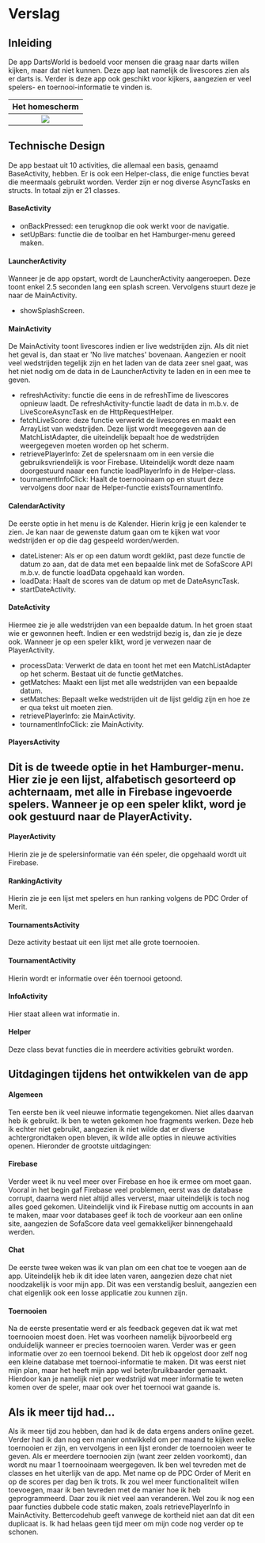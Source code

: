 # Verslag
<!--
Clearly describe the technical design: how is the functionality implemented in your code? This should be like your DESIGN.md but updated to reflect the final application. First, give a high level overview, which helps us navigate and understand the total of your code (which components are there?).
Second, go into detail, and describe the modules/classes/functions and how they relate.
-->

## Inleiding
De app DartsWorld is bedoeld voor mensen die graag naar darts willen kijken, maar
dat niet kunnen. Deze app laat namelijk de livescores zien als er darts is. Verder
is deze app ook geschikt voor kijkers, aangezien er veel spelers- en toernooi-informatie
te vinden is.

Het homescherm|
:-------------------------:|
![](/screenshots/Dag13.1.png) |

## Technische Design
De app bestaat uit 10 activities, die allemaal een basis, genaamd BaseActivity,
hebben. Er is ook een Helper-class, die enige functies bevat die meermaals
gebruikt worden. Verder zijn er nog diverse AsyncTasks en structs. In totaal zijn
er 21 classes.

#### BaseActivity
- onBackPressed: een terugknop die ook werkt voor de navigatie.
- setUpBars: functie die de toolbar en het Hamburger-menu gereed maken.

#### LauncherActivity
Wanneer je de app opstart, wordt de LauncherActivity aangeroepen. Deze toont enkel
2.5 seconden lang een splash screen. Vervolgens stuurt deze je naar de MainActivity.
- showSplashScreen.

#### MainActivity
De MainActivity toont livescores indien er live wedstrijden zijn. Als dit niet het
geval is, dan staat er 'No live matches' bovenaan. Aangezien er nooit veel wedstrijden
tegelijk zijn en het laden van de data zeer snel gaat, was het niet nodig om de
data in de LauncherActivity te laden en in een mee te geven.
- refreshActivity: functie die eens in de refreshTime de livescores opnieuw laadt.
De refreshActivity-functie laadt de data in m.b.v. de LiveScoreAsyncTask en de
HttpRequestHelper.
- fetchLiveScore: deze functie verwerkt de livescores en maakt een ArrayList van
wedstrijden. Deze lijst wordt meegegeven aan de MatchListAdapter, die uiteindelijk
bepaalt hoe de wedstrijden weergegeven moeten worden op het scherm.
- retrievePlayerInfo: Zet de spelersnaam om in een versie die gebruiksvriendelijk
is voor Firebase. Uiteindelijk wordt deze naam doorgestuurd naaar een functie
loadPlayerInfo in de Helper-class.
- tournamentInfoClick: Haalt de toernooinaam op en stuurt deze vervolgens door
naar de Helper-functie existsTournamentInfo.

#### CalendarActivity
De eerste optie in het menu is de Kalender. Hierin krijg je een kalender te zien.
Je kan naar de gewenste datum gaan om te kijken wat voor wedstrijden er op die dag
gespeeld worden/werden.
- dateListener: Als er op een datum wordt geklikt, past deze functie de datum zo
aan, dat de data met een bepaalde link met de SofaScore API m.b.v. de functie
loadData opgehaald kan worden.
- loadData: Haalt de scores van de datum op met de DateAsyncTask.
- startDateActivity.

#### DateActivity
Hiermee zie je alle wedstrijden van een bepaalde datum. In het groen staat wie
er gewonnen heeft. Indien er een wedstrijd bezig is, dan zie je deze ook. Wanneer
je op een speler klikt, word je verwezen naar de PlayerActivity.
- processData: Verwerkt de data en toont het met een MatchListAdapter op het scherm.
Bestaat uit de functie getMatches.
- getMatches: Maakt een lijst met alle wedstrijden van een bepaalde datum.
- setMatches: Bepaalt welke wedstrijden uit de lijst geldig zijn en hoe ze er
qua tekst uit moeten zien.
- retrievePlayerInfo: zie MainActivity.
- tournamentInfoClick: zie MainActivity.

#### PlayersActivity
Dit is de tweede optie in het Hamburger-menu. Hier zie je een lijst, alfabetisch
gesorteerd op achternaam, met alle in Firebase ingevoerde spelers. Wanneer je op
een speler klikt, word je ook gestuurd naar de PlayerActivity.
-

#### PlayerActivity
Hierin zie je de spelersinformatie van één speler, die opgehaald wordt uit Firebase.

#### RankingActivity
Hierin zie je een lijst met spelers en hun ranking volgens de PDC Order of Merit.

#### TournamentsActivity
Deze activity bestaat uit een lijst met alle grote toernooien.

#### TournamentActivity
Hierin wordt er informatie over één toernooi getoond.

#### InfoActivity
Hier staat alleen wat informatie in.

#### Helper
Deze class bevat functies die in meerdere activities gebruikt worden.


## Uitdagingen tijdens het ontwikkelen van de app

#### Algemeen
Ten eerste ben ik veel nieuwe informatie tegengekomen. Niet alles daarvan heb ik
gebruikt. Ik ben te weten gekomen hoe fragments werken. Deze heb ik echter niet
gebruikt, aangezien ik niet wilde dat er diverse achtergrondtaken open bleven,
ik wilde alle opties in nieuwe activities openen. Hieronder de grootste uitdagingen:

#### Firebase
Verder weet ik nu veel meer over Firebase en hoe ik ermee om moet gaan. Vooral in
het begin gaf Firebase veel problemen, eerst was de database corrupt, daarna werd
niet altijd alles ververst, maar uiteindelijk is toch nog alles goed gekomen.
Uiteindelijk vind ik Firebase nuttig om accounts in aan te maken, maar voor
databases geef ik toch de voorkeur aan een online site, aangezien de SofaScore
data veel gemakkelijker binnengehaald werden.

#### Chat
De eerste twee weken was ik van plan om een chat toe te voegen aan de app.
Uiteindelijk heb ik dit idee laten varen, aangezien deze chat niet noodzakelijk
is voor mijn app. Dit was een verstandig besluit, aangezien een chat eigenlijk
ook een losse applicatie zou kunnen zijn.

#### Toernooien
Na de eerste presentatie werd er als feedback gegeven dat ik wat met toernooien
moest doen. Het was voorheen namelijk bijvoorbeeld erg onduidelijk wanneer er
precies toernooien waren. Verder was er geen informatie over zo een toernooi
bekend. Dit heb ik opgelost door zelf nog een kleine database met toernooi-informatie
te maken. Dit was eerst niet mijn plan, maar het heeft mijn app wel beter/bruikbaarder
gemaakt. Hierdoor kan je namelijk niet per wedstrijd wat meer informatie te weten
komen over de speler, maar ook over het toernooi wat gaande is.

## Als ik meer tijd had...
Als ik meer tijd zou hebben, dan had ik de data ergens anders online gezet. Verder
had ik dan nog een manier ontwikkeld om per maand te kijken welke toernooien er zijn,
en vervolgens in een lijst eronder de toernooien weer te geven. Als er meerdere
toernooien zijn (want zeer zelden voorkomt), dan wordt nu maar 1 toernooinaam
weergegeven. Ik ben wel tevreden met de classes en het uiterlijk van de app.
Met name op de PDC Order of Merit en op de scores per dag ben ik trots.
Ik zou wel meer functionaliteit willen toevoegen, maar ik ben tevreden met de
manier hoe ik heb geprogrammeerd. Daar zou ik niet veel aan veranderen. Wel zou
ik nog een paar functies dubbele code static maken, zoals retrievePlayerInfo in
MainActivity. Bettercodehub geeft vanwege de kortheid niet aan dat dit een
duplicaat is. Ik had helaas geen tijd meer om mijn code nog verder op te schonen.
